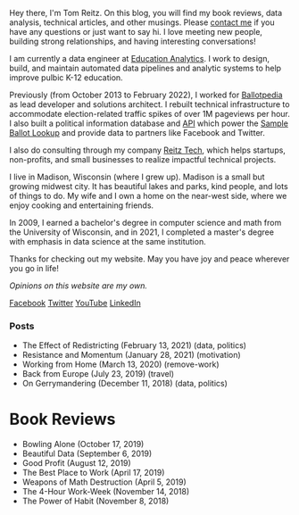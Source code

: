 Hey there, I'm Tom Reitz. On this blog, you will find my book reviews, data analysis, technical articles, and other musings. 
Please [contact me](mailto:tom@tomreitz.com) if you have any questions or just want to say hi. I love meeting new people, 
building strong relationships, and having interesting conversations!

I am currently a data engineer at [Education Analytics](https://www.edanalytics.org/). I work to design, build, and maintain 
automated data pipelines and analytic systems to help improve pulbic K-12 education.

Previously (from October 2013 to February 2022), I worked for [Ballotpedia](https://ballotpedia.org/) as lead developer and 
solutions architect. I rebuilt technical infrastructure to accommodate election-related traffic spikes of over 1M pageviews 
per hour. I also built a political information database and [API](https://api.ballotpedia.org/) which power the 
[Sample Ballot Lookup](https://ballotpedia.org/Sample_Ballot_Lookup) and provide data to partners like Facebook and Twitter.

I also do consulting through my company [Reitz Tech](https://reitztech.com/), which helps startups, non-profits, and small 
businesses to realize impactful technical projects.

I live in Madison, Wisconsin (where I grew up). Madison is a small but growing midwest city. It has beautiful lakes and parks, 
kind people, and lots of things to do. My wife and I own a home on the near-west side, where we enjoy cooking and entertaining 
friends.

In 2009, I earned a bachelor's degree in computer science and math from the University of Wisconsin, and in 2021, I completed 
a master's degree with emphasis in data science at the same institution.

Thanks for checking out my website. May you have joy and peace wherever you go in life!

*Opinions on this website are my own.*


[Facebook](https://www.facebook.com/tom.reitz) [Twitter](https://twitter.com/t0mreitz) [YouTube](https://www.youtube.com/user/tomreitz) [LinkedIn](https://www.linkedin.com/in/tomreitz/)


### Posts
* The Effect of Redistricting (February 13, 2021) (data, politics)
* Resistance and Momentum (January 28, 2021) (motivation)
* Working from Home (March 13, 2020) (remove-work)
* Back from Europe (July 23, 2019) (travel)
* On Gerrymandering (December 11, 2018) (data, politics)

# Book Reviews
* Bowling Alone (October 17, 2019)
* Beautiful Data (September 6, 2019)
* Good Profit (August 12, 2019)
* The Best Place to Work (April 17, 2019)
* Weapons of Math Destruction (April 5, 2019)
* The 4-Hour Work-Week (November 14, 2018)
* The Power of Habit (November 8, 2018)
